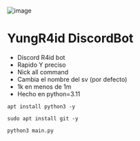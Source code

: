 ![image](https://github.com/Blackhat-YungAp/Yung-r4id-b0t/assets/101432325/4e46f714-33eb-4bbb-96bd-1d18b267007e)

# YungR4id DiscordBot

- Discord R4id bot
- Rapido Y preciso
- Nick all command
- Cambia el nombre del sv (por defecto)
- 1k en menos de 1m
- Hecho en python=3.11

```
apt install python3 -y
```
```
sudo apt install git -y
```
```
python3 main.py
```
